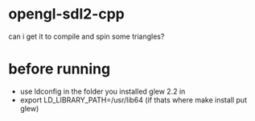 # opengl-sdl2-cpp

can i get it to compile and spin some triangles?

# before running

- use ldconfig in the folder you installed glew 2.2 in
- export LD_LIBRARY_PATH=/usr/lib64 (if thats where make install put glew)
